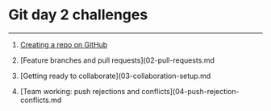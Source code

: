 # Git day 2 challenges

---

1) [Creating a repo on GitHub](01-remote-setup.md)

1) [Feature branches and pull requests](02-pull-requests.md

1) [Getting ready to collaborate](03-collaboration-setup.md

1) [Team working: push rejections and conflicts](04-push-rejection-conflicts.md